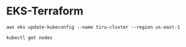 # EKS-Terraform

```
aws eks update-kubeconfig --name tiru-cluster --region us-east-1
```

```
kubectl get nodes
```

